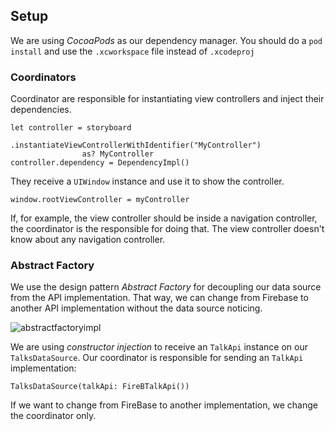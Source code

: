 ## Setup
We are using *CocoaPods* as our dependency manager.
You should do a ```pod install``` and use the ```.xcworkspace``` file instead of ```.xcodeproj```

### Coordinators
Coordinator are responsible for instantiating view controllers and inject their dependencies.

```
let controller = storyboard
                .instantiateViewControllerWithIdentifier("MyController")
                as? MyController
controller.dependency = DependencyImpl()                
```
They receive a ```UIWindow``` instance and use it to show the controller.

```
window.rootViewController = myController
```
If, for example, the view controller should be inside a navigation controller, the coordinator is the responsible for doing that. The view controller doesn't know about any navigation controller.

### Abstract Factory
We use the design pattern *Abstract Factory* for decoupling our data source from the API implementation. That way, we can change from Firebase to another API implementation without the data source noticing.

![abstractfactoryimpl](https://cloud.githubusercontent.com/assets/1819682/16266394/03a67e7a-385b-11e6-8cf4-ff3e21e627da.png)

We are using *constructor injection* to receive an ```TalkApi``` instance on our ```TalksDataSource```. Our coordinator is responsible for sending an ```TalkApi``` implementation:
```
TalksDataSource(talkApi: FireBTalkApi())
```
If we want to change from FireBase to another implementation, we change the coordinator only.
